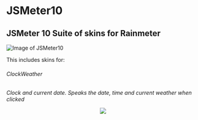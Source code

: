 # JSMeter10

## JSMeter 10 Suite of skins for Rainmeter

![Image of  JSMeter10](https://github.com/jsmorley/JSMeter10/blob/main/Welcome/JSMeter10.jpg)

This includes skins for:

###### ClockWeather
*Clock and current date. Speaks the date, time and current weather when clicked*

<p align="center">
  <img src="https://github.com/jsmorley/JSMeter10/blob/main/Welcome/WelcomeImage.jpg" />
</p>


